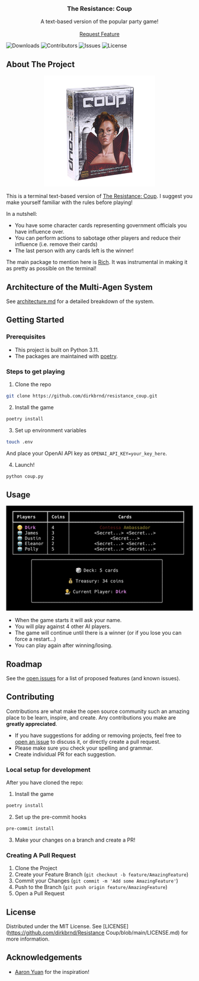 <br/>
<p align="center">
  <h3 align="center">The Resistance: Coup</h3>

  <p align="center">
    A text-based version of the popular party game!
    <br/>
    <br/>
    <a href="https://github.com/dirkbrnd/resistance_coup/issues">Request Feature</a>
  </p>
</p>

![Downloads](https://img.shields.io/github/downloads/dirkbrnd/resistance_coup/total) ![Contributors](https://img.shields.io/github/contributors/dirkbrnd/resistance_coup?color=dark-green) ![Issues](https://img.shields.io/github/issues/dirkbrnd/resistance_coup) ![License](https://img.shields.io/github/license/dirkbrnd/resistance_coup) 

## About The Project
<p align="center">
    <img src="assets/coup_game.png" alt="Coup Game" width="300"/>
</p>


This is a terminal text-based version of [The Resistance: Coup](https://www.ultraboardgames.com/coup/game-rules.php#google_vignette). I suggest you make yourself familiar with the rules before playing!

In a nutshell:

* You have some character cards representing government officials you have influence over.
* You can perform actions to sabotage other players and reduce their influence (i.e. remove their cards)
* The last person with any cards left is the winner!

The main package to mention here is [Rich](https://github.com/Textualize/rich). It was instrumental in making it as pretty as possible on the terminal!

## Architecture of the Multi-Agen System

See [architecture.md](architecture.md) for a detailed breakdown of the system.

## Getting Started

### Prerequisites

* This project is built on Python 3.11.
* The packages are maintained with [poetry](https://github.com/python-poetry/poetry).

### Steps to get playing

1. Clone the repo

```sh
git clone https://github.com/dirkbrnd/resistance_coup.git
```

2. Install the game

```sh
poetry install
```

3. Set up environment variables

```sh
touch .env
```

And place your OpenAI API key as `OPENAI_API_KEY=your_key_here`.

4. Launch!

```sh
python coup.py
```

## Usage

![Screen Shot](assets/game_state.png)

* When the game starts it will ask your name.
* You will play against 4 other AI players.
* The game will continue until there is a winner (or if you lose you can force a restart...)
* You can play again after winning/losing.

## Roadmap

See the [open issues](https://github.com/dirkbrnd/resistance_coup/issues) for a list of proposed features (and known issues).

## Contributing

Contributions are what make the open source community such an amazing place to be learn, inspire, and create. Any contributions you make are **greatly appreciated**.
* If you have suggestions for adding or removing projects, feel free to [open an issue](https://github.com/dirkbrnd/resistance_coup/issues/new) to discuss it, or directly create a pull request.
* Please make sure you check your spelling and grammar.
* Create individual PR for each suggestion.

### Local setup for development
After you have cloned the repo:

1. Install the game

```sh
poetry install
```

2. Set up the pre-commit hooks

```sh
pre-commit install
```

3. Make your changes on a branch and create a PR!


### Creating A Pull Request

1. Clone the Project
2. Create your Feature Branch (`git checkout -b feature/AmazingFeature`)
3. Commit your Changes (`git commit -m 'Add some AmazingFeature'`)
4. Push to the Branch (`git push origin feature/AmazingFeature`)
5. Open a Pull Request

## License

Distributed under the MIT License. See [LICENSE](https://github.com/dirkbrnd/Resistance Coup/blob/main/LICENSE.md) for more information.

## Acknowledgements

* [Aaron Yuan](https://www.linkedin.com/in/aaron-yuan-776312a5/) for the inspiration!

